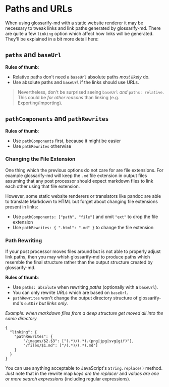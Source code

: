 # Paths and URLs

When using glossarify-md with a static website renderer it may be necessary to tweak links and link paths generated by glossarify-md. There are quite a few `linking` option which affect how links will be generated. They'll be explained in a bit more detail here:


## `paths` and `baseUrl`

**Rules of thumb**:

- Relative paths don't need a `baseUrl` absolute paths *most likely* do.
- Use absolute paths and `baseUrl` if the links should use URLs.

> Nevertheless, don't be surprised seeing `baseUrl` *and* `paths: relative`. This could be *for other reasons* than linking (e.g. Exporting/Importing).

## `pathComponents` and `pathRewrites`

**Rules of thumb**:

- Use `pathComponents` first, because it might be easier
- Use `pathRewrites` otherwise

### Changing the File Extension

One thing which the previous options do not care for are file extensions. For example glossarify-md will keep the `.md` file extension in output files assuming that any post processor should expect markdown files to link each other using that file extension.

However, some static website renderers or translators like pandoc are able to translate Markdown to HTML but forget about changing file extensions present in links:

- Use `pathComponents: ["path", "file"]` and omit `"ext"` to drop the file extension
- Use `pathRewrites: { ".html": ".md" }` to change the file extension

### Path Rewriting

If your post processor moves files around but is not able to properly adjust link paths, then you may whish glossarify-md to produce paths which resemble the final structure rather than the output structure created by glossarify-md.

**Rules of thumb**:

- Use `paths: absolute` when rewriting *paths* (optionally with a `baseUrl`).
- You can only rewrite *URLs* which are based on `baseUrl`.
- `pathRewrites` won't change the output directory structure of glossarify-md's `outDir` *but links only*.

*Example: when markdown files from a deep structure get moved all into the same directory*
~~~
{
  "linking": {
    "pathRewrites": {
        "/images/$2.$3": ["(.*)/(.*).(png|jpg|svg|gif)"],
        "/files/$1.md": ["/(.*)/(.*).md"]
    }
  }
}
~~~

You can use anything acceptable to JavaScript's `String.replace()` method. Just note that in the rewrite map *keys are the replacer* and  *values are one or more search expressions* (including regular expressions).
